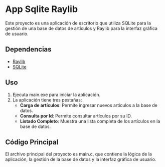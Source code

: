 # App Sqlite Raylib

Este proyecto es una aplicación de escritorio que utiliza SQLite para la gestión de una base de datos de artículos y Raylib para la interfaz gráfica de usuario.



## Dependencias

- [Raylib](https://www.raylib.com/)
- [SQLite](https://www.sqlite.org/)



## Uso

1. Ejecuta main.exe para iniciar la aplicación.
2. La aplicación tiene tres pestañas:
    - **Carga de artículos**: Permite ingresar nuevos artículos a la base de datos.
    - **Consulta por Id**: Permite consultar artículos por su ID.
    - **Listado Completo**: Muestra una lista completa de los artículos en la base de datos.

## Código Principal

El archivo principal del proyecto es main.c, que contiene la lógica de la aplicación, la gestión de la base de datos y la interfaz gráfica de usuario.






